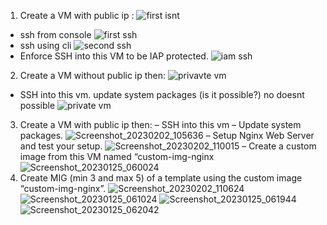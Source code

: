 1. Create a VM with public ip :
![first isnt](https://user-images.githubusercontent.com/116673091/216274978-7ae62565-ee6a-410e-a883-7ecaaa619103.png)
- ssh from console 
![first ssh](https://user-images.githubusercontent.com/116673091/216275252-7d635d77-6066-489d-8255-a281f789fa19.png)
- ssh using cli 
![second ssh](https://user-images.githubusercontent.com/116673091/216275509-f35a5af1-559c-47b7-8072-2887d1c5809e.png)
- Enforce SSH into this VM to be IAP protected.
 ![iam ssh](https://user-images.githubusercontent.com/116673091/216276293-10fe4dc8-141e-494d-a7be-7a958a9b2682.png)
2. Create a VM without public ip then:
![privavte vm](https://user-images.githubusercontent.com/116673091/216277218-c95517d7-f8c3-45c8-bf7c-6144888eaff4.png)
- SSH into this vm. update system packages (is it possible?) no doesnt possible
![private vm](https://user-images.githubusercontent.com/116673091/216276763-b74c006d-12cd-43c2-97d2-df2542cb9a32.png)
3. Create a VM with public ip then:
– SSH into this vm 
– Update system packages.
![Screenshot_20230202_105636](https://user-images.githubusercontent.com/116673091/216278215-0fc4a98b-f2e5-49b9-8286-57ff8dd11dcb.png)
– Setup Nginx Web Server and test your setup.
![Screenshot_20230202_110015](https://user-images.githubusercontent.com/116673091/216278460-8600be2b-e798-43ed-811d-2b1e7a1b2a6a.png)
– Create a custom image from this VM named “custom-img-nginx
![Screenshot_20230125_060024](https://user-images.githubusercontent.com/116673091/216278970-7629c837-9e8a-4005-a640-f97014898d2f.png)
4. Create MIG (min 3 and max 5) of a template using the custom image “custom-img-nginx”.
![Screenshot_20230202_110624](https://user-images.githubusercontent.com/116673091/216279889-6f48b466-7d29-49df-b43b-22e1a3ad73a4.png)
![Screenshot_20230125_061024](https://user-images.githubusercontent.com/116673091/216281726-b03c89c9-af77-414c-a071-4c72f5771236.png)
![Screenshot_20230125_061944](https://user-images.githubusercontent.com/116673091/216281731-bb1b417b-cd57-4d8f-9da3-e02e476836f0.png)
![Screenshot_20230125_062042](https://user-images.githubusercontent.com/116673091/216281739-eac6a9b7-5aba-43b9-938c-3311b08a6ae8.png)
